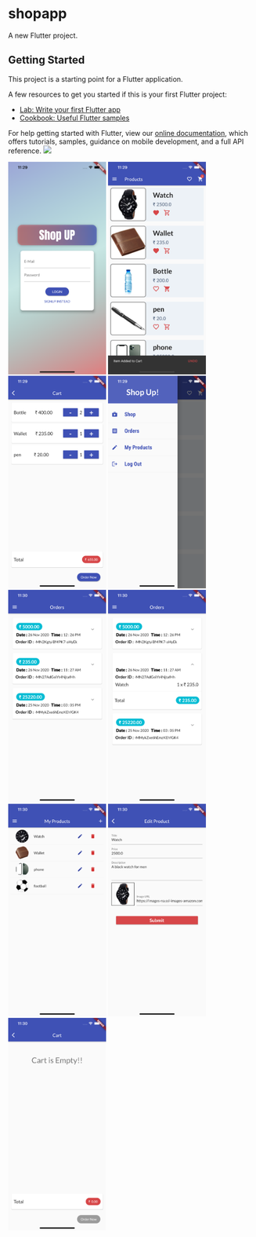 # shopapp

A new Flutter project.

## Getting Started

This project is a starting point for a Flutter application.

A few resources to get you started if this is your first Flutter project:

- [Lab: Write your first Flutter app](https://flutter.dev/docs/get-started/codelab)
- [Cookbook: Useful Flutter samples](https://flutter.dev/docs/cookbook)

For help getting started with Flutter, view our
[online documentation](https://flutter.dev/docs), which offers tutorials,
samples, guidance on mobile development, and a full API reference.
<img src="ezgif.com-gif-maker.gif" width="300">

<img src="shopApp1.png" width="200">
<img src="shopApp2.png" width="200">
<img src="shopApp3.png" width="200">
<img src="shopApp4.png" width="200">
<img src="shopApp5.png" width="200">
<img src="shopApp6.png" width="200">
<img src="shopApp7.png" width="200">
<img src="shopApp8.png" width="200">
<img src="shopApp9.png" width="200">

